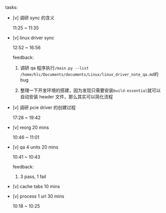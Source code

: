 tasks:

* [v] 调研 sync 的含义

    11:25 ~ 11:35

* [v] linux driver sync

    12:52 ~ 16:56

    feedback:

    1. 调研 qa 程序执行`/main.py --list /home/hlc/Documents/documents/Linux/linux_driver_note_qa.md`的 bug

    2. 整理一下开发环境的搭建，因为发现只需要安装`build-essential`就可以自动安装 header 文件，那么其实可以简化流程

* [v] 调研 pcie driver 的创建过程

    17:28 ~ 19:42

* [v] reorg  20 mins

    10:46 ~ 11:01

* [v] qa 4 units  20 mins

    10:41 ~ 10:43

    feedback:

    1. 3 pass, 1 fail

* [v] cache tabs  10 mins

* [v] process 1 url  30 mins

    10:18 ~ 10:25